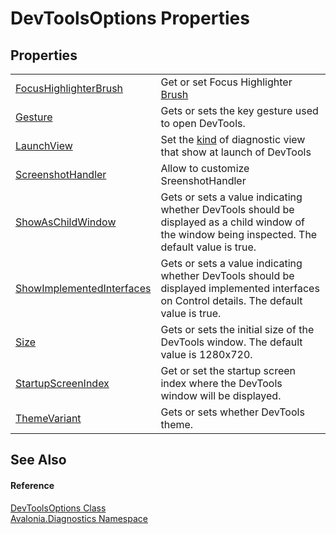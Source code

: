 # DevToolsOptions Properties




## Properties
<table>
<tr>
<td><a href="P_Avalonia_Diagnostics_DevToolsOptions_FocusHighlighterBrush">FocusHighlighterBrush</a></td>
<td>Get or set Focus Highlighter <a href="T_Avalonia_Media_Brush">Brush</a></td>
</tr>
<tr>
<td><a href="P_Avalonia_Diagnostics_DevToolsOptions_Gesture">Gesture</a></td>
<td>Gets or sets the key gesture used to open DevTools.</td>
</tr>
<tr>
<td><a href="P_Avalonia_Diagnostics_DevToolsOptions_LaunchView">LaunchView</a></td>
<td>Set the <a href="T_Avalonia_Diagnostics_DevToolsViewKind">kind</a> of diagnostic view that show at launch of DevTools</td>
</tr>
<tr>
<td><a href="P_Avalonia_Diagnostics_DevToolsOptions_ScreenshotHandler">ScreenshotHandler</a></td>
<td>Allow to customize SreenshotHandler</td>
</tr>
<tr>
<td><a href="P_Avalonia_Diagnostics_DevToolsOptions_ShowAsChildWindow">ShowAsChildWindow</a></td>
<td>Gets or sets a value indicating whether DevTools should be displayed as a child window of the window being inspected. The default value is true.</td>
</tr>
<tr>
<td><a href="P_Avalonia_Diagnostics_DevToolsOptions_ShowImplementedInterfaces">ShowImplementedInterfaces</a></td>
<td>Gets or sets a value indicating whether DevTools should be displayed implemented interfaces on Control details. The default value is true.</td>
</tr>
<tr>
<td><a href="P_Avalonia_Diagnostics_DevToolsOptions_Size">Size</a></td>
<td>Gets or sets the initial size of the DevTools window. The default value is 1280x720.</td>
</tr>
<tr>
<td><a href="P_Avalonia_Diagnostics_DevToolsOptions_StartupScreenIndex">StartupScreenIndex</a></td>
<td>Get or set the startup screen index where the DevTools window will be displayed.</td>
</tr>
<tr>
<td><a href="P_Avalonia_Diagnostics_DevToolsOptions_ThemeVariant">ThemeVariant</a></td>
<td>Gets or sets whether DevTools theme.</td>
</tr>
</table>

## See Also


#### Reference
<a href="T_Avalonia_Diagnostics_DevToolsOptions">DevToolsOptions Class</a>  
<a href="N_Avalonia_Diagnostics">Avalonia.Diagnostics Namespace</a>  
